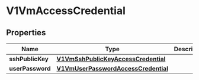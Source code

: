 # V1VmAccessCredential

## Properties
Name | Type | Description | Notes
------------ | ------------- | ------------- | -------------
**sshPublicKey** | [**V1VmSshPublicKeyAccessCredential**](V1VmSshPublicKeyAccessCredential.md) |  |  [optional]
**userPassword** | [**V1VmUserPasswordAccessCredential**](V1VmUserPasswordAccessCredential.md) |  |  [optional]
